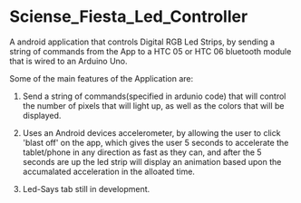 # Sciense_Fiesta_Led_Controller
A android application that controls Digital RGB Led Strips, by sending a string of commands from the App to a HTC 05 or HTC 06 bluetooth module that is wired to an Arduino Uno.

Some of the main features of the Application are:

1. Send a string of commands(specified in ardunio code) that will control the number of pixels that will light up, as well as the colors that will be displayed.

2. Uses an Android devices accelerometer, by allowing the user to click 'blast off' on the app, which gives the user 5 seconds to accelerate the tablet/phone in any direction as fast as they can, and after the 5 seconds are up the led strip will display an animation based upon the accumalated acceleration in the alloated time.

3. Led-Says tab still in development.
